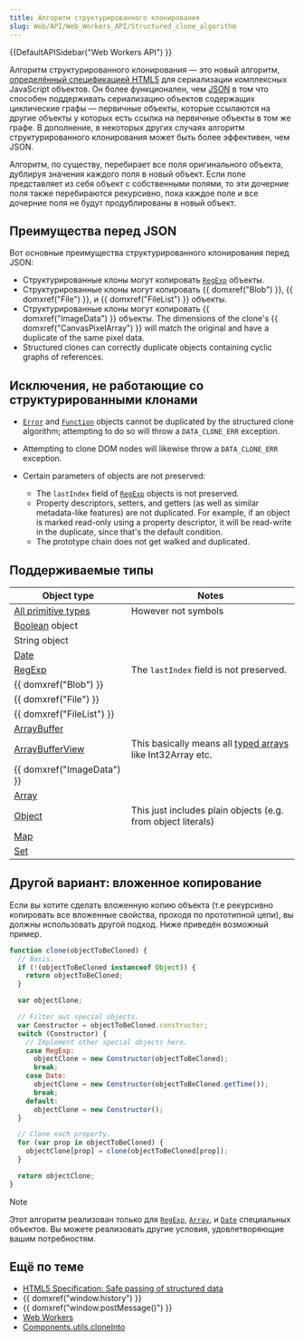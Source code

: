 ```yaml
---
title: Алгоритм структурированного клонирования
slug: Web/API/Web_Workers_API/Structured_clone_algorithm
---
```


{{DefaultAPISidebar("Web Workers API") }}

Алгоритм структурированного клонирования — это новый алгоритм, [определённый спецификацией HTML5](https://www.w3.org/html/wg/drafts/html/master/infrastructure.html#safe-passing-of-structured-data) для сериализации комплексных JavaScript объектов. Он более функционален, чем [JSON](/en-US/JSON) в том что способен поддерживать сериализацию объектов содержащих циклические графы — первичные объекты, которые ссылаются на другие объекты у которых есть ссылка на первичные объекты в том же графе. В дополнение, в некоторых других случаях алгоритм структурированного клонирования может быть более эффективен, чем JSON.

Алгоритм, по существу, перебирает все поля оригинального объекта, дублируя значения каждого поля в новый объект. Если поле представляет из себя объект с собственными полями, то эти дочерние поля также перебираются рекурсивно, пока каждое поле и все дочерние поля не будут продублированы в новый объект.

## Преимущества перед JSON

Вот основные преимущества структурированного клонирования перед JSON:

- Структурированные клоны могут копировать [`RegExp`](/en-US/JavaScript/Reference/Global_Objects/RegExp) объекты.
- Структурированные клоны могут копировать {{ domxref("Blob") }}, {{ domxref("File") }}, и {{ domxref("FileList") }} объекты.
- Структурированные клоны могут копировать {{ domxref("ImageData") }} объекты. The dimensions of the clone's {{ domxref("CanvasPixelArray") }} will match the original and have a duplicate of the same pixel data.
- Structured clones can correctly duplicate objects containing cyclic graphs of references.

## Исключения, не работающие со структурированными клонами

- [`Error`](/en-US/JavaScript/Reference/Global_Objects/Error) and [`Function`](/en-US/JavaScript/Reference/Global_Objects/Function) objects cannot be duplicated by the structured clone algorithm; attempting to do so will throw a `DATA_CLONE_ERR` exception.
- Attempting to clone DOM nodes will likewise throw a `DATA_CLONE_ERR` exception.
- Certain parameters of objects are not preserved:

  - The `lastIndex` field of [`RegExp`](/en-US/JavaScript/Reference/Global_Objects/RegExp) objects is not preserved.
  - Property descriptors, setters, and getters (as well as similar metadata-like features) are not duplicated. For example, if an object is marked read-only using a property descriptor, it will be read-write in the duplicate, since that's the default condition.
  - The prototype chain does not get walked and duplicated.

## Поддерживаемые типы

| Object type                                                                     | Notes                                                                                              |
| ------------------------------------------------------------------------------- | -------------------------------------------------------------------------------------------------- |
| [All primitive types](/ru/docs/Web/JavaScript/Data_structures#primitive_values) | However not symbols                                                                                |
| [Boolean](/ru/docs/Web/JavaScript/Reference/Global_Objects/Boolean) object      |                                                                                                    |
| String object                                                                   |                                                                                                    |
| [Date](/ru/docs/Web/JavaScript/Reference/Global_Objects/Date)                   |                                                                                                    |
| [RegExp](/ru/docs/Web/JavaScript/Reference/Global_Objects/RegExp)               | The `lastIndex` field is not preserved.                                                            |
| {{ domxref("Blob") }}                                                           |                                                                                                    |
| {{ domxref("File") }}                                                           |                                                                                                    |
| {{ domxref("FileList") }}                                                       |                                                                                                    |
| [ArrayBuffer](/ru/docs/Web/API/ArrayBuffer)                                     |                                                                                                    |
| [ArrayBufferView](/ru/docs/Web/JavaScript/Reference/Global_Objects/TypedArray)                             | This basically means all [typed arrays](/ru/docs/Web/JavaScript/Guide/Typed_arrays) like Int32Array etc. |
| {{ domxref("ImageData") }}                                                      |                                                                                                    |
| [Array](/ru/docs/Web/JavaScript/Reference/Global_Objects/Array)                 |                                                                                                    |
| [Object](/ru/docs/Web/JavaScript/Reference/Global_Objects/Object)               | This just includes plain objects (e.g. from object literals)                                       |
| [Map](/ru/docs/Web/JavaScript/Reference/Global_Objects/Map)                     |                                                                                                    |
| [Set](/ru/docs/Web/JavaScript/Reference/Global_Objects/Set)                     |                                                                                                    |

## Другой вариант: вложенное копирование‎

Если вы хотите сделать вложенную копию объекта (т.е рекурсивно копировать все вложенные свойства, проходя по прототипной цепи), вы должны использовать другой подход. Ниже приведён возможный пример.

```js
function clone(objectToBeCloned) {
  // Basis.
  if (!(objectToBeCloned instanceof Object)) {
    return objectToBeCloned;
  }

  var objectClone;

  // Filter out special objects.
  var Constructor = objectToBeCloned.constructor;
  switch (Constructor) {
    // Implement other special objects here.
    case RegExp:
      objectClone = new Constructor(objectToBeCloned);
      break;
    case Date:
      objectClone = new Constructor(objectToBeCloned.getTime());
      break;
    default:
      objectClone = new Constructor();
  }

  // Clone each property.
  for (var prop in objectToBeCloned) {
    objectClone[prop] = clone(objectToBeCloned[prop]);
  }

  return objectClone;
}
```

> [!NOTE]
> Этот алгоритм реализован только для [`RegExp`](/en-US/JavaScript/Reference/Global_Objects/RegExp), [`Array`](/en-US/JavaScript/Reference/Global_Objects/Array), и [`Date`](/en-US/JavaScript/Reference/Global_Objects/Date) специальных объектов. Вы можете реализовать другие условия, удовлетворяющие вашим потребностям.

## Ещё по теме

- [HTML5 Specification: Safe passing of structured data](https://www.w3.org/TR/html5/infrastructure.html#safe-passing-of-structured-data)
- {{ domxref("window.history") }}
- {{ domxref("window.postMessage()") }}
- [Web Workers](/ru/docs/Web/API/Web_Workers_API)
- [Components.utils.cloneInto](/ru/docs/Components.utils.cloneInto)
